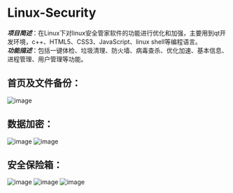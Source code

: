 # Linux-Security

**_项目简述_**：在Linux下对linux安全管家软件的功能进行优化和加强，主要用到qt开发环境，c++、HTML5、CSS3、JavaScript、linux shell等编程语言。  
**_功能描述_**：包括一键体检、垃圾清理、防火墙、病毒查杀、优化加速、基本信息、进程管理、用户管理等功能。

## 首页及文件备份：

![image](https://raw.githubusercontent.com/cassiopeiaofmax/Linux-Security/master/screenshot/%E9%A6%96%E9%A1%B5.png)

## 数据加密：

![image](https://raw.githubusercontent.com/cassiopeiaofmax/Linux-Security/master/screenshot/%E6%95%B0%E6%8D%AE%E5%8A%A0%E5%AF%861.png)
![image](https://raw.githubusercontent.com/cassiopeiaofmax/Linux-Security/master/screenshot/%E6%95%B0%E6%8D%AE%E5%8A%A0%E5%AF%862.png)

## 安全保险箱：

![image](https://raw.githubusercontent.com/cassiopeiaofmax/Linux-Security/master/screenshot/%E8%B5%84%E6%96%99%E4%BF%9D%E6%8A%A41.png)
![image](https://raw.githubusercontent.com/cassiopeiaofmax/Linux-Security/master/screenshot/%E8%B5%84%E6%96%99%E4%BF%9D%E6%8A%A42.png)
![image](https://raw.githubusercontent.com/cassiopeiaofmax/Linux-Security/master/screenshot/%E8%B5%84%E6%96%99%E4%BF%9D%E6%8A%A43.png)


